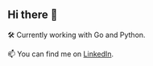 ## Hi there 👋

🛠️ Currently working with Go and Python.

📫 You can find me on [LinkedIn](https://www.linkedin.com/in/pavel-švejda-a547861a1/).
  

<!--
**westwardharbor0/westwardharbor0** is a ✨ _special_ ✨ repository because its `README.md` (this file) appears on your GitHub profile.

Here are some ideas to get you started:

- 🔭 I’m currently working on ...
- 🌱 I’m currently learning ...
- 👯 I’m looking to collaborate on ...
- 🤔 I’m looking for help with ...
- 💬 Ask me about ...
- 📫 How to reach me: ...
- 😄 Pronouns: ...
- ⚡ Fun fact: ...
-->
